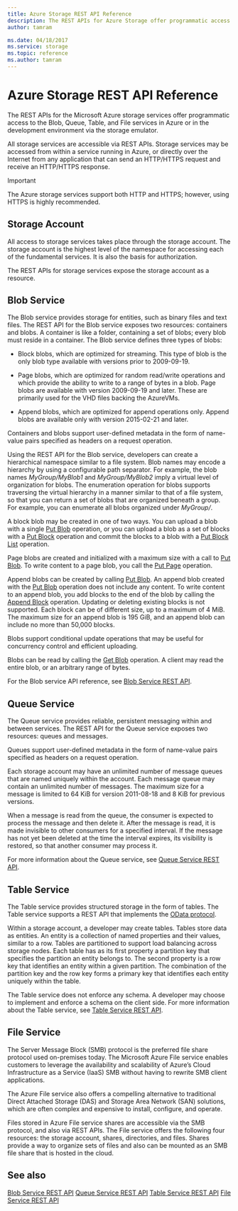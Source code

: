 ```yaml
---
title: Azure Storage REST API Reference
description: The REST APIs for Azure Storage offer programmatic access to the Blob, Queue, Table, and File services in Azure or in the development environment via the storage emulator.
author: tamram

ms.date: 04/18/2017
ms.service: storage
ms.topic: reference
ms.author: tamram
---
```


# Azure Storage REST API Reference

The REST APIs for the Microsoft Azure storage services offer programmatic access to the Blob, Queue, Table, and File services in Azure or in the development environment via the storage emulator.

All storage services are accessible via REST APIs. Storage services may be accessed from within a service running in Azure, or directly over the Internet from any application that can send an HTTP/HTTPS request and receive an HTTP/HTTPS response.

> [!IMPORTANT]
>  The Azure storage services support both HTTP and HTTPS; however, using HTTPS is highly recommended.

## Storage Account
All access to storage services takes place through the storage account. The storage account is the highest level of the namespace for accessing each of the fundamental services. It is also the basis for authorization.

The REST APIs for storage services expose the storage account as a resource.

## Blob Service
The Blob service provides storage for entities, such as binary files and text files. The REST API for the Blob service exposes two resources: containers and blobs. A container is like a folder, containing a set of blobs; every blob must reside in a container. The Blob service defines three types of blobs:

- Block blobs, which are optimized for streaming. This type of blob is the only blob type available with versions prior to 2009-09-19.

- Page blobs, which are optimized for random read/write operations and which provide the ability to write to a range of bytes in a blob. Page blobs are available with version 2009-09-19 and later. These are primarily used for the VHD files backing the AzureVMs.

- Append blobs, which are optimized for append operations only. Append blobs are available only with version 2015-02-21 and later.

Containers and blobs support user-defined metadata in the form of name-value pairs specified as headers on a request operation.

Using the REST API for the Blob service, developers can create a hierarchical namespace similar to a file system. Blob names may encode a hierarchy by using a configurable path separator. For example, the blob names *MyGroup/MyBlob1* and *MyGroup/MyBlob2* imply a virtual level of organization for blobs. The enumeration operation for blobs supports traversing the virtual hierarchy in a manner similar to that of a file system, so that you can return a set of blobs that are organized beneath a group. For example, you can enumerate all blobs organized under *MyGroup/*.

A block blob may be created in one of two ways. You can upload a blob with a single [Put Blob](Put-Blob.md) operation, or you can upload a blob as a set of blocks with a [Put Block](Put-Block.md) operation and commit the blocks to a blob with a [Put Block List](Put-Block-List.md) operation.

Page blobs are created and initialized with a maximum size with a call to [Put Blob](Put-Blob.md). To write content to a page blob, you call the [Put Page](Put-Page.md) operation.

Append blobs can be created by calling [Put Blob](Put-Blob.md). An append blob created with the [Put Blob](Put-Blob.md) operation does not include any content. To write content to an append blob, you add blocks to the end of the blob by calling the [Append Block](Append-Block.md) operation. Updating or deleting existing blocks is not supported. Each block can be of different size, up to a maximum of 4 MiB. The maximum size for an append blob is 195 GiB, and an append blob can include no more than 50,000 blocks.

Blobs support conditional update operations that may be useful for concurrency control and efficient uploading.

Blobs can be read by calling the [Get Blob](Get-Blob.md) operation. A client may read the entire blob, or an arbitrary range of bytes.

For the Blob service API reference, see [Blob Service REST API](Blob-Service-REST-API.md).

## Queue Service
The Queue service provides reliable, persistent messaging within and between services. The REST API for the Queue service exposes two resources: queues and messages.

Queues support user-defined metadata in the form of name-value pairs specified as headers on a request operation.

Each storage account may have an unlimited number of message queues that are named uniquely within the account. Each message queue may contain an unlimited number of messages. The maximum size for a message is limited to 64 KiB for version 2011-08-18 and 8 KiB for previous versions.

When a message is read from the queue, the consumer is expected to process the message and then delete it. After the message is read, it is made invisible to other consumers for a specified interval. If the message has not yet been deleted at the time the interval expires, its visibility is restored, so that another consumer may process it.

For more information about the Queue service, see [Queue Service REST API](Queue-Service-REST-API.md).

## Table Service
The Table service provides structured storage in the form of tables. The Table service supports a REST API that implements the [OData protocol](https://www.odata.org/).

Within a storage account, a developer may create tables. Tables store data as entities. An entity is a collection of named properties and their values, similar to a row. Tables are partitioned to support load balancing across storage nodes. Each table has as its first property a partition key that specifies the partition an entity belongs to. The second property is a row key that identifies an entity within a given partition. The combination of the partition key and the row key forms a primary key that identifies each entity uniquely within the table.

The Table service does not enforce any schema. A developer may choose to implement and enforce a schema on the client side. For more information about the Table service, see [Table Service REST API](Table-Service-REST-API.md).

## File Service
The Server Message Block (SMB) protocol is the preferred file share protocol used on-premises today. The Microsoft Azure File service enables customers to leverage the availability and scalability of Azure’s Cloud Infrastructure as a Service (IaaS) SMB without having to rewrite SMB client applications.

The Azure File service also offers a compelling alternative to traditional Direct Attached Storage (DAS) and Storage Area Network (SAN) solutions, which are often complex and expensive to install, configure, and operate.

Files stored in Azure File service shares are accessible via the SMB protocol, and also via REST APIs. The File service offers the following four resources: the storage account, shares, directories, and files. Shares provide a way to organize sets of files and also can be mounted as an SMB file share that is hosted in the cloud.

## See also
[Blob Service REST API](Blob-Service-REST-API.md)
[Queue Service REST API](Queue-Service-REST-API.md)
[Table Service REST API](Table-Service-REST-API.md)
[File Service REST API](File-Service-REST-API.md)